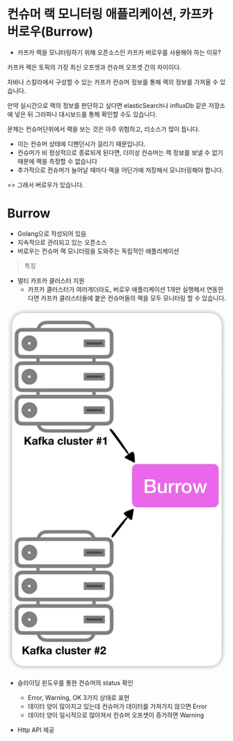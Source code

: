 # 컨슈머 랙 모니터링 애플리케이션, 카프카 버로우(Burrow)

- 카프카 랙을 모니터링하기 위해 오픈소스인 카프카 버로우를 사용해야 하는 이유?

카프카 랙은 토픽의 가장 최신 오프셋과 컨슈머 오프셋 간의 차이이다.

자바나 스칼라에서 구성할 수 있는 카프카 컨슈머 정보를 통해 랙의 정보를 가져올 수 있습니다.

만약 실시간으로 랙의 정보를 판단하고 싶다면 elasticSearch나 influxDb 같은 저장소에 넣은 뒤 그라파나 대시보드를 통해 확인할 수도 있습니다.

문제는 컨슈머단위에서 랙을 보는 것은 아주 위험하고, 리소스가 많이 듭니다.
- 이는 컨슈머 상태에 디펜던시가 걸리기 때문입니다.
- 컨슈머가 비 정상적으로 종료되게 된다면, 더이상 컨슈머는 랙 정보를 보낼 수 없기 때문에 랙을 측정할 수 없습니다
- 추가적으로 컨슈머가 늘어날 때마다 랙을 어딘가에 저장해서 모니터링해야 합니다.


=> 그래서 버로우가 있습니다.

# Burrow

- Golang으로 작성되어 있음
- 지속적으로 관리되고 있는 오픈소스
- 버로우는 컨슈머 랙 모니터링을 도와주는 독립적인 애플리케이션

> 특징

- 멀티 카프카 클러스터 지원
  - 카프카 클러스터가 여러개더라도, 버로우 애플리케이션 1개만 실행해서 연동한다면 카프카 클러스터들에 붙은 컨슈머들의 랙을 모두 모니터링 할 수 있습니다.

![](/images/2022-06-03-16-53-57.png)

- 슬라이딩 윈도우를 통한 컨슈머의 status 확인
  - Error, Warning, OK 3가지 상태로 표현
  - 데이터 양이 많아지고 있는데 컨슈머가 데이터를 가져가지 않으면 Error
  - 데이터 양이 일시적으로 많아져서 컨슈머 오프셋이 증가하면 Warning

- Http API 제공